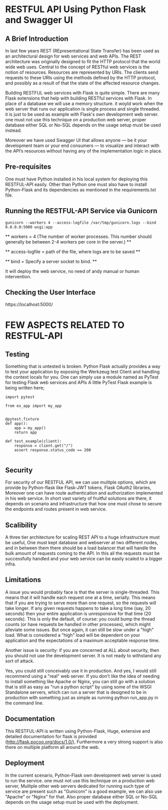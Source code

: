 # RESTFUL API Using Python Flask and Swagger UI


## A Brief Introduction

In last few years REST (REpresentational State Transfer) has been used as an architectural design for web services and web APIs. The REST architecture was originally designed to fit the HTTP protocol that the world wide web uses.
Central to the concept of RESTful web services is the notion of resources. Resources are represented by URIs. The clients send requests to these URIs using the methods defined by the HTTP protocol, and possibly as a result of that the state of the affected resource changes.

Building RESTFUL web services with Flask is quite simple. There are many Flask extensions that help with building RESTful services with Flask. In place of a database we will use a memory structure. it woyld work when the web server that runs our application is single process and single threaded. it is just to be used as example with Flask's own development web server. one must not use this technique on a production web server, proper database either SQL or No-SQL depends on the usage setup must be used instead.

Moreover we have used Swagger UI that allows anyone — be it your development team or your end consumers — to visualize and interact with the API’s resources without having any of the implementation logic in place.


## Pre-requisites

One must have Python installed in his local system for deploying this RESTFUL-API easily. Other than Python one must also have to install Python-Flask and its dependencies as mentioned in the requirements.txt file.


## Running the RESTFUL-API Service via Gunicorn

```gunicorn --workers 4 --access-logfile /var/tmp/gunicorn.logs --bind 0.0.0.0:5000 wsgi:app``` 

** workers = 4 (The number of worker processes. This number should generally be between 2-4 workers per core in the server.) **

** access-logfile = path of the file, where logs are to be saved **

** bind = Specify a server socket to bind. **

It will deploy the web service, no need of andy manual or human intervention. 


## Checking the User Interface

https://localhost:5000/


# FEW ASPECTS RELATED TO RESTFUL-API

## Testing

Something that is untested is broken. Python Flask actually provides a way to test your application by exposing the Werkzeug test Client and handling the context locals for you. One can simply use a module named as PyTest for testing Flask web services and APIs
A little PyTest Flask example is being written here;

```
import pytest

from ex_app import my_app


@pytest.fixture
def app():
    app = my_app()
    return app

def test_example(client):
    response = client.get("/")
    assert response.status_code == 200


```

## Security

For security of our RESTFUL API, we can use mulitple options, which are provide by Python-flask like Flask-JWT tokens, Flask OAuth2 libraries, Moreover one can have route authentication and authorization implemented in his web service.
In short vast variety of fruitful solutions are there, it depends on scenario and infrastructure that how one must chose to secure the endpoints and routes present in web service.

## Scalibility

A three tier architecture for scaling REST API to a huge infrastructure must be useful, One must kept database and webserver at two different nodes, and in between them there should be a load balancer that will handle the bulk amount of requests coming to the API. In this all the requests must be successfully handled and your web service can be easily scaled to a bigger infra.

## Limitations

A issue you would probably face is that the server is single-threaded. This means that it will handle each request one at a time, serially. This means that if you are trying to serve more than one request, so the requests will take longer. If any given requests happens to take a long time (say, 20 seconds) then your entire application is unresponsive for that time (20 seconds). This is only the default, of course: you could bump the thread counts (or have requests be handled in other processes), which might alleviate some issues. But once again, it can still be slow under a "high" load. What is considered a "high" load will be dependent on your application and the expectations of a maximum acceptable response time.

Another issue is security: if you are concerned at ALL about security, then you should not use the development server. It is not ready to withstand any sort of attack.

Yes, you could still conceivably use it in production. And yes, I would still recommend using a "real" web server. If you don't like the idea of needing to install something like Apache or Nginx, you can still go with a solution that is still as easy as "run a python script" by using some of the WSGI Standalone servers, which can run a server that is designed to be in production with something just as simple as running python run_app.py in the command line.

## Documentation

This RESTFUL-API is written using Python-Flask, Huge, extensive and detailed documentation for flask is provided (http://flask.pocoo.org/docs/1.0/), Furthermore a very strong support is also there on multiple platform all around the web.

## Deployment

In the current scenario, Python-Flask own development web server is used to run the service. one must not use this technique on a production web server, Mulitple other web servers dedicated for running such type of service are present such as "Gunicorn" is a good example, we can also use "Apache" or "Nginx" for that. Also proper database either SQL or No-SQL depends on the usage setup must be used with the deployment.